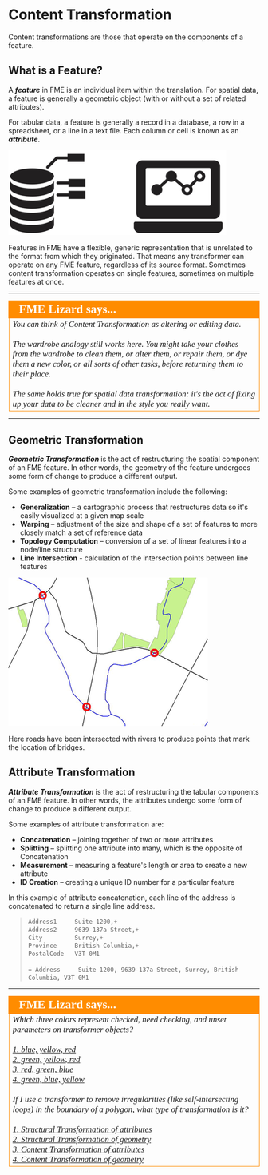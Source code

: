 # Content Transformation #

Content transformations are those that operate on the components of a feature.


## What is a Feature? ##
A ***feature*** in FME is an individual item within the translation. For spatial data, a feature is generally a geometric object (with or without a set of related attributes).

For tabular data, a feature is generally a record in a database, a row in a spreadsheet, or a line in a text file. Each column or cell is known as an ***attribute***.

![](./Images/Img2.027.FeatureGraphic.png)

Features in FME have a flexible, generic representation that is unrelated to the format from which they originated. That means any transformer can operate on any FME feature, regardless of its source format. Sometimes content transformation operates on single features, sometimes on multiple features at once.

---

<!--Person X Says Section-->

<table style="border-spacing: 0px">
<tr>
<td style="vertical-align:middle;background-color:darkorange;border: 2px solid darkorange">
<i class="fa fa-quote-left fa-lg fa-pull-left fa-fw" style="color:white;padding-right: 12px;vertical-align:text-top"></i>
<span style="color:white;font-size:x-large;font-weight: bold;font-family:serif">FME Lizard says...</span>
</td>
</tr>

<tr>
<td style="border: 1px solid darkorange">
<span style="font-family:serif; font-style:italic; font-size:larger">
You can think of Content Transformation as altering or editing data.
<br><br>The wardrobe analogy still works here. You might take your clothes from the wardrobe to clean them, or alter them, or repair them, or dye them a new color, or all sorts of other tasks, before returning them to their place.
<br><br>The same holds true for spatial data transformation: it's the act of fixing up your data to be cleaner and in the style you really want.
</span>
</td>
</tr>
</table>


---

## Geometric Transformation ##
***Geometric Transformation*** is the act of restructuring the spatial component of an FME feature. In other words, the geometry of the feature undergoes some form of change to produce a different output.

Some examples of geometric transformation include the following:

- **Generalization** – a cartographic process that restructures data so it's easily visualized at a given map scale
- **Warping** – adjustment of the size and shape of a set of features to more closely match a set of reference data
- **Topology Computation** – conversion of a set of linear features into a node/line structure
- **Line Intersection** - calculation of the intersection points between line features

![](./Images/Img2.028.GeometricTransformation.png)

Here roads have been intersected with rivers to produce points that mark the location of bridges.


## Attribute Transformation ##
***Attribute Transformation*** is the act of restructuring the tabular components of an FME feature. In other words, the attributes undergo some form of change to produce a different output.

Some examples of attribute transformation are:

- **Concatenation** – joining together of two or more attributes
- **Splitting** – splitting one attribute into many, which is the opposite of Concatenation
- **Measurement** – measuring a feature's length or area to create a new attribute
- **ID Creation** – creating a unique ID number for a particular feature

In this example of attribute concatenation, each line of the address is concatenated to return a single line address.

>     Address1     Suite 1200,+
>     Address2     9639-137a Street,+
>     City         Surrey,+
>     Province     British Columbia,+
>     PostalCode   V3T 0M1
>
>     = Address     Suite 1200, 9639-137a Street, Surrey, British Columbia, V3T 0M1


---

<!--Person X Says Section-->

<table style="border-spacing: 0px">
<tr>
<td style="vertical-align:middle;background-color:darkorange;border: 2px solid darkorange">
<i class="fa fa-quote-left fa-lg fa-pull-left fa-fw" style="color:white;padding-right: 12px;vertical-align:text-top"></i>
<span style="color:white;font-size:x-large;font-weight: bold;font-family:serif">FME Lizard says...</span>
</td>
</tr>

<tr>
<td style="border: 1px solid darkorange">
<span style="font-family:serif; font-style:italic; font-size:larger">
Which three colors represent checked, need checking, and unset parameters on transformer objects?
<br><br><a href="http://52.73.3.37/fmedatastreaming/Manual/QAResponse2017.fmw?chapter=2&question=2&answer=1&DestDataset_TEXTLINE=C%3A%5CFMEOutput%5CQAResponse.html">1. blue, yellow, red</a>
<br><a href="http://52.73.3.37/fmedatastreaming/Manual/QAResponse2017.fmw?chapter=2&question=2&answer=2&DestDataset_TEXTLINE=C%3A%5CFMEOutput%5CQAResponse.html">2. green, yellow, red</a>
<br><a href="http://52.73.3.37/fmedatastreaming/Manual/QAResponse2017.fmw?chapter=2&question=2&answer=3&DestDataset_TEXTLINE=C%3A%5CFMEOutput%5CQAResponse.html">3. red, green, blue</a>
<br><a href="http://52.73.3.37/fmedatastreaming/Manual/QAResponse2017.fmw?chapter=2&question=2&answer=4&DestDataset_TEXTLINE=C%3A%5CFMEOutput%5CQAResponse.html">4. green, blue, yellow</a>
<br><br>If I use a transformer to remove irregularities (like self-intersecting loops) in the boundary of a polygon, what type of transformation is it?
<br><br><a href="http://52.73.3.37/fmedatastreaming/Manual/QAResponse2017.fmw?chapter=2&question=3&answer=1&DestDataset_TEXTLINE=C%3A%5CFMEOutput%5CQAResponse.html">1. Structural Transformation of attributes</a>
<br><a href="http://52.73.3.37/fmedatastreaming/Manual/QAResponse2017.fmw?chapter=2&question=3&answer=2&DestDataset_TEXTLINE=C%3A%5CFMEOutput%5CQAResponse.html">2. Structural Transformation of geometry</a>
<br><a href="http://52.73.3.37/fmedatastreaming/Manual/QAResponse2017.fmw?chapter=2&question=3&answer=3&DestDataset_TEXTLINE=C%3A%5CFMEOutput%5CQAResponse.html">3. Content Transformation of attributes</a>
<br><a href="http://52.73.3.37/fmedatastreaming/Manual/QAResponse2017.fmw?chapter=2&question=3&answer=4&DestDataset_TEXTLINE=C%3A%5CFMEOutput%5CQAResponse.html">4. Content Transformation of geometry</a>
</span>
</td>
</tr>
</table>
